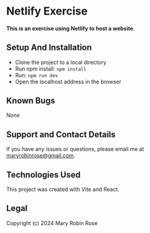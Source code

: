 # Netlify Exercise

#### This is an exercise using Netlify to host a website.

## Setup And Installation

* Clone the project to a local directory
* Run npm install: `npm install`
* Run: `npm run dev`
* Open the localhost address in the browser

## Known Bugs

_None_

## Support and Contact Details

If you have any issues or questions, please email me at maryrobinrose@gmail.com.

## Technologies Used

This project was created with Vite and React.

## Legal

Copyright (c) 2024 Mary Robin Rose